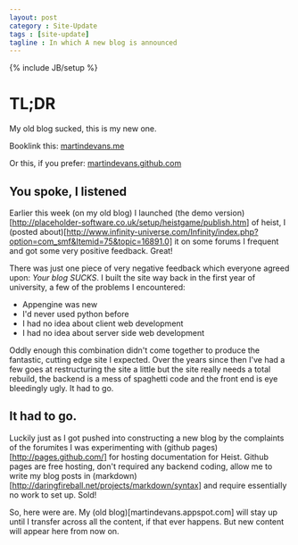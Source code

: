 ```yaml
---
layout: post
category : Site-Update
tags : [site-update]
tagline : In which A new blog is announced
---
```

{% include JB/setup %}

# TL;DR

My old blog sucked, this is my new one.

Booklink this:
[martindevans.me](martindevans.me)

Or this, if you prefer:
[martindevans.github.com](martindevans.github.com)

## You spoke, I listened

Earlier this week (on my old blog) I launched (the demo version)[http://placeholder-software.co.uk/setup/heistgame/publish.htm] of heist, I (posted about)[http://www.infinity-universe.com/Infinity/index.php?option=com_smf&Itemid=75&topic=16891.0] it on some forums I frequent and got some very positive feedback. Great!

There was just one piece of very negative feedback which everyone agreed upon: _Your blog SUCKS_. I built the site way back in the first year of university, a few of the problems I encountered:

- Appengine was new
- I'd never used python before
- I had no idea about client web development
- I had no idea about server side web development

Oddly enough this combination didn't come together to produce the fantastic, cutting edge site I expected. Over the years since then I've had a few goes at restructuring the site a little but the site really needs a total rebuild, the backend is a mess of spaghetti code and the front end is eye bleedingly ugly. It had to go.

## It had to go.

Luckily just as I got pushed into constructing a new blog by the complaints of the forumites I was experimenting with (github pages)[http://pages.github.com/] for hosting documentation for Heist. Github pages are free hosting, don't required any backend coding, allow me to write my blog posts in (markdown)[http://daringfireball.net/projects/markdown/syntax] and require essentially no work to set up. Sold!

So, here were are. My (old blog)[martindevans.appspot.com] will stay up until I transfer across all the content, if that ever happens. But new content will appear here from now on.